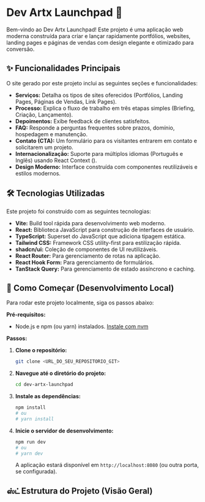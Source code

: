 # Dev Artx Launchpad 🚀

Bem-vindo ao Dev Artx Launchpad! Este projeto é uma aplicação web moderna construída para criar e lançar rapidamente portfólios, websites, landing pages e páginas de vendas com design elegante e otimizado para conversão.

## ✨ Funcionalidades Principais

O site gerado por este projeto inclui as seguintes seções e funcionalidades:

*   **Serviços:** Detalha os tipos de sites oferecidos (Portfólios, Landing Pages, Páginas de Vendas, Link Pages).
*   **Processo:** Explica o fluxo de trabalho em três etapas simples (Briefing, Criação, Lançamento).
*   **Depoimentos:** Exibe feedback de clientes satisfeitos.
*   **FAQ:** Responde a perguntas frequentes sobre prazos, domínio, hospedagem e manutenção.
*   **Contato (CTA):** Um formulário para os visitantes entrarem em contato e solicitarem um projeto.
*   **Internacionalização:** Suporte para múltiplos idiomas (Português e Inglês) usando React Context (<mcfile name="LanguageContext.tsx" path="c:\Users\Arthu\OneDrive\Área de Trabalho\00_DEV\dev-artx-launchpad\src\contexts\LanguageContext.tsx"></mcfile>).
*   **Design Moderno:** Interface construída com componentes reutilizáveis e estilos modernos.

## 🛠️ Tecnologias Utilizadas

Este projeto foi construído com as seguintes tecnologias:

*   **Vite:** Build tool rápida para desenvolvimento web moderno.
*   **React:** Biblioteca JavaScript para construção de interfaces de usuário.
*   **TypeScript:** Superset do JavaScript que adiciona tipagem estática.
*   **Tailwind CSS:** Framework CSS utility-first para estilização rápida.
*   **shadcn/ui:** Coleção de componentes de UI reutilizáveis.
*   **React Router:** Para gerenciamento de rotas na aplicação.
*   **React Hook Form:** Para gerenciamento de formulários.
*   **TanStack Query:** Para gerenciamento de estado assíncrono e caching.

## 🚀 Como Começar (Desenvolvimento Local)

Para rodar este projeto localmente, siga os passos abaixo:

**Pré-requisitos:**

*   Node.js e npm (ou yarn) instalados. [Instale com nvm](https://github.com/nvm-sh/nvm#installing-and-updating)

**Passos:**

1.  **Clone o repositório:**
    ```bash
    git clone <URL_DO_SEU_REPOSITORIO_GIT>
    ```
2.  **Navegue até o diretório do projeto:**
    ```bash
    cd dev-artx-launchpad
    ```
3.  **Instale as dependências:**
    ```bash
    npm install
    # ou
    # yarn install
    ```
4.  **Inicie o servidor de desenvolvimento:**
    ```bash
    npm run dev
    # ou
    # yarn dev
    ```
    A aplicação estará disponível em `http://localhost:8080` (ou outra porta, se configurada).

## ஸ்ட் Estrutura do Projeto (Visão Geral)

